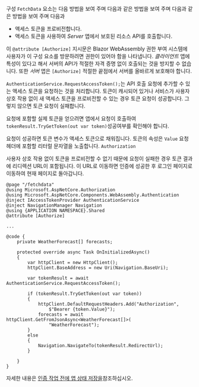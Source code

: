 구성 `FetchData` 요소는 다음 방법을 보여 주며 다음과 같은 방법을 보여 주며 다음과 같은 방법을 보여 주며 다음과

* 액세스 토큰을 프로비전합니다.
* 액세스 토큰을 사용하여 *Server* 앱에서 보호된 리소스 API를 호출합니다.

이 `@attribute [Authorize]` 지시문은 Blazor WebAssembly 권한 부여 시스템에 사용자가 이 구성 요소를 방문하려면 권한이 있어야 함을 나타냅니다. *클라이언트* 앱에 특성이 있다고 해서 서버의 API가 적절한 자격 증명 없이 호출되는 것을 방지할 수 없습니다. 또한 *서버* 앱은 `[Authorize]` 적절한 끝점에서 서버를 올바르게 보호해야 합니다.

`AuthenticationService.RequestAccessToken();`는 API 호출 요청에 추가할 수 있는 액세스 토큰을 요청하는 것을 처리합니다. 토큰이 캐시되어 있거나 서비스가 사용자 상호 작용 없이 새 액세스 토큰을 프로비전할 수 있는 경우 토큰 요청이 성공합니다. 그렇지 않으면 토큰 요청이 실패합니다.

요청에 포함할 실제 토큰을 얻으려면 앱에서 요청이 호출하여 `tokenResult.TryGetToken(out var token)`성공여부를 확인해야 합니다. 

요청이 성공하면 토큰 변수가 액세스 토큰으로 채워집니다. 토큰의 속성은 `Value` 요청 헤더에 포함할 리터럴 문자열을 노출합니다. `Authorization`

사용자 상호 작용 없이 토큰을 프로비전할 수 없기 때문에 요청이 실패한 경우 토큰 결과에 리디렉션 URL이 포함됩니다. 이 URL로 이동하면 인증에 성공한 후 로그인 페이지로 이동하여 현재 페이지로 돌아갑니다.

```razor
@page "/fetchdata"
@using Microsoft.AspNetCore.Authorization
@using Microsoft.AspNetCore.Components.WebAssembly.Authentication
@inject IAccessTokenProvider AuthenticationService
@inject NavigationManager Navigation
@using {APPLICATION NAMESPACE}.Shared
@attribute [Authorize]

...

@code {
    private WeatherForecast[] forecasts;

    protected override async Task OnInitializedAsync()
    {
        var httpClient = new HttpClient();
        httpClient.BaseAddress = new Uri(Navigation.BaseUri);

        var tokenResult = await AuthenticationService.RequestAccessToken();

        if (tokenResult.TryGetToken(out var token))
        {
            httpClient.DefaultRequestHeaders.Add("Authorization", 
                $"Bearer {token.Value}");
            forecasts = await httpClient.GetFromJsonAsync<WeatherForecast[]>(
                "WeatherForecast");
        }
        else
        {
            Navigation.NavigateTo(tokenResult.RedirectUrl);
        }

    }
}
```

자세한 내용은 [인증 작업 전에 앱 상태 저장을](xref:security/blazor/webassembly/additional-scenarios#save-app-state-before-an-authentication-operation)참조하십시오.
